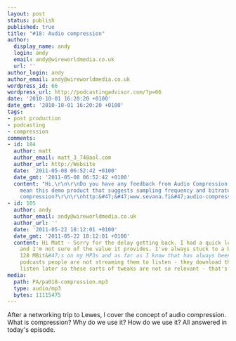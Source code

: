 ```yaml
---
layout: post
status: publish
published: true
title: "#18: Audio compression"
author:
  display_name: andy
  login: andy
  email: andy@wireworldmedia.co.uk
  url: ''
author_login: andy
author_email: andy@wireworldmedia.co.uk
wordpress_id: 66
wordpress_url: http://podcastingadvisor.com/?p=66
date: '2010-10-01 16:20:20 +0100'
date_gmt: '2010-10-01 16:20:20 +0100'
tags:
- post production
- podcasting
- compression
comments:
- id: 104
  author: matt
  author_email: matt_3_74@aol.com
  author_url: http://Website
  date: '2011-05-08 06:52:42 +0100'
  date_gmt: '2011-05-08 06:52:42 +0100'
  content: "Hi,\r\n\r\nDo you have any feedback from Audio Compression Advisor? I
    mean this demo product that suggests sampling frequency and bitrate for audio
    compression?\r\n\r\nhttp:&#47;&#47;www.sevana.fi&#47;audio-compression-advisor.php\r\n\r\nTHanks,\r\nMatt"
- id: 105
  author: andy
  author_email: andy@wireworldmedia.co.uk
  author_url: ''
  date: '2011-05-22 18:12:01 +0100'
  date_gmt: '2011-05-22 18:12:01 +0100'
  content: Hi Matt - Sorry for the delay getting back. I had a quick look at this
    and I'm not sure of the value it provides. I've always stuck to a bit rate of
    128 MBit&#47;s on my MP3s and as far as I know that has always been fine. With
    podcasts people are not streaming them to listen - they download them first and
    listen later so these sorts of tweaks are not so relevant - that's my feeling.
media:
  path: PA/pa018-compression.mp3
  type: audio/mp3
  bytes: 11115475
---
```

After a networking trip to Lewes, I cover the concept of audio compression. What is compression? Why do we use it? How do we use it? All answered in today's episode.
